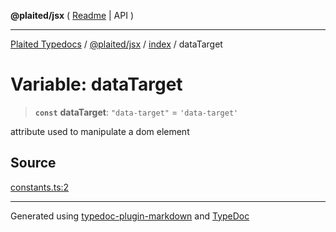 **@plaited/jsx** ( [Readme](../../README.md) \| API )

***

[Plaited Typedocs](../../../../modules.md) / [@plaited/jsx](../../modules.md) / [index](../README.md) / dataTarget

# Variable: dataTarget

> **`const`** **dataTarget**: `"data-target"` = `'data-target'`

attribute used to manipulate a dom element

## Source

[constants.ts:2](https://github.com/plaited/plaited/blob/0d4801d/libs/jsx/src/constants.ts#L2)

***

Generated using [typedoc-plugin-markdown](https://www.npmjs.com/package/typedoc-plugin-markdown) and [TypeDoc](https://typedoc.org/)
